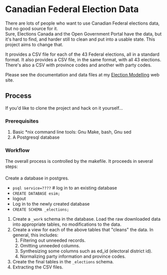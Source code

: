 # Canadian Federal Election Data

There are lots of people who want to use Canadian Federal elections data, but no good source for it.  
Sure, Elections Canada and the Open Government Portal have the data, but it's hard to find, and 
harder still to clean and put into a usable state.  This project aims to change that.

It provides a CSV file for each of the 43 Federal elections, all in a standard format.
It also provides a CSV file, in the same format, with all 43 elections.  There's also
a CSV with province codes and another with party codes. 

Please see the documentation and data files at my 
[Election Modelling](http://election-modelling.ca/rawdata/) web site.


## Process

If you'd like to clone the project and hack on it yourself...

### Prerequisites
1. Basic *nix command line tools:  Gnu Make, bash, Gnu sed
2. A Postgresql database

### Workflow
The overall process is controlled by the makefile.  It proceeds in
several steps:

####
Create a database in postgres.
* `psql service=????`  # log in to an existing database
* `CREATE DATABASE esim;`
* logout
* Log in to the newly created database
* `CREATE SCHEMA _elections;`


1. Create a `_work` schema in the database.  Load the raw downloaded
data into appropriate tables, no modifications to the data.
1. Create a view for each of the above tables that "cleans" the data.  In
general, this includes:
    1. Filtering out unneeded records.
    1. Omitting unneeded columns.
    1. Synthesizing some columns such as ed_id (electoral district id).
    1. Normalizing party information and province codes.
1. Create the final tables in the `_elections` schema.
1. Extracting the CSV files.